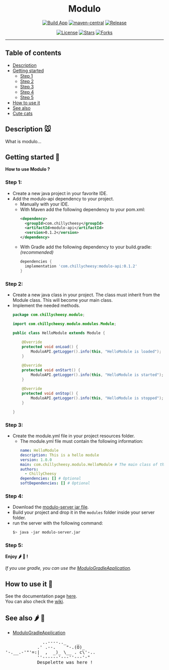 <div align="center">

# Modulo
[![Build App](https://github.com/ChillyCheesy/Modulo/actions/workflows/app-build.yml/badge.svg?branch=master)](https://github.com/ChillyCheesy/Modulo/actions)
[![maven-central](https://maven-badges.herokuapp.com/maven-central/com.chillycheesy/modulo-api/badge.svg?style=flat)](https://search.maven.org/artifact/com.chillycheesy/modulo-api)
[![Release](https://img.shields.io/github/v/release/ChillyCheesy/modulo.svg)](https://github.com/ChillyCheesy/Modulo/releases)

</div>


<div align="center">

[![License](https://img.shields.io/github/license/ChillyCheesy/Modulo.svg)](https://github.com/ChillyCheesy/Modulo/blob/master/LICENSE.md)
[![Stars](https://img.shields.io/github/stars/ChillyCheesy/modulo.svg)](https://github.com/ChillyCheesy/Modulo/stargazers)
[![Forks](https://img.shields.io/github/forks/chillycheesy/modulo.svg)](https://github.com/ChillyCheesy/Modulo/network/members)

</div>

---

## Table of contents
* [Description](#Description)
* [Getting started](#GettingStarted)
  * [Step 1](#GettingStarted-1)
  * [Step 2](#GettingStarted-2)
  * [Step 3](#GettingStarted-3)
  * [Step 4](#GettingStarted-4)
  * [Step 5](#GettingStarted-5)
* [How to use it](#HowToUseIt)
* [See also](#SeeAlso)
* [Cute cats](https://www.youtube.com/watch?v=VZrDxD0Za9I)

## Description 🐭 <a id="Description"></a>
What is modulo...
## Getting started 🚀 <a id="GettingStarted"></a>
**How to use Modulo ?**
### Step 1:<a id="GettingStarted-1"></a>
* Create a new java project in your favorite IDE.  
* Add the modulo-api dependency to your project.
  * Manually with your IDE.
  * With Maven add the following dependency to your pom.xml:
    ```xml
    <dependency>
      <groupId>com.chillycheesy</groupId>
      <artifactId>modulo-api</artifactId>
      <version>0.1.2</version>
    </dependency>
    ```
  * With Gradle add the following dependency to your build.gradle: *(recommended)*
    ```gradle
    dependencies {
      implementation 'com.chillycheesy:modulo-api:0.1.2'
    }
    ```
### Step 2:<a id="GettingStarted-2"></a>
* Create a new java class in your project. The class must inherit from the Module class. This will become your main class.
* Implement the needed methods.
  ```java
  package com.chillycheesy.modulo;
  
  import com.chillycheesy.modulo.modules.Module;
  
  public class HelloModule extends Module {
      
      @Override
      protected void onLoad() {
          ModuloAPI.getLogger().info(this, "HelloModule is loaded");
      }
  
      @Override
      protected void onStart() {
          ModuloAPI.getLogger().info(this, "HelloModule is started");
      }
      
      @Override
      protected void onStop() {
          ModuloAPI.getLogger().info(this, "HelloModule is stopped");
      }
  
  }
  ```
### Step 3:<a id="GettingStarted-3"></a>
* Create the module.yml file in your project resources folder.
  * The module.yml file must contain the following information:
    ```yml
    name: HelloModule
    description: This is a hello module
    version: 1.0.0
    main: com.chillycheesy.modulo.HelloModule # The main class of the module
    authors:
      - ChillyCheesy
    dependencies: [] # Optional
    softDependencies: [] # Optional
    ```
### Step 4:<a id="GettingStarted-4"></a>
* Download the [modulo-server jar file](https://github.com/ChillyCheesy/Modulo/releases).
* Build your project and drop it in the ```modules``` folder inside your server folder. 
* run the server with the following command:
  ```bash
  $> java -jar modulo-server.jar
  ```

### Step 5:<a id="GettingStarted-5"></a>
**Enjoy 🌶 🧀 !**

*If you use gradle, you can use the [ModuloGradleApplication](https://github.com/ChillyCheesy/ModuloGradleApplication).*

## How to use it 📕 <a id="HowToUseIt"></a>
See the documentation page [here](https://chillycheesy.github.io/Modulo/).  
You can also check the [wiki](https://github.com/ChillyCheesy/Modulo/wiki).

## See also 🌶 🧀 <a id="SeeAlso"></a>
* [ModuloGradleApplication](https://github.com/ChillyCheesy/ModuloGradleApplication)

<pre>
              ..----.._    _
            .' .--.    "-.(O)_
'-.__.-'"'=:|  ,  _)_ \__ . c\'-..
            ''------'---''---'-"
            Despelette was here !
</pre>



















